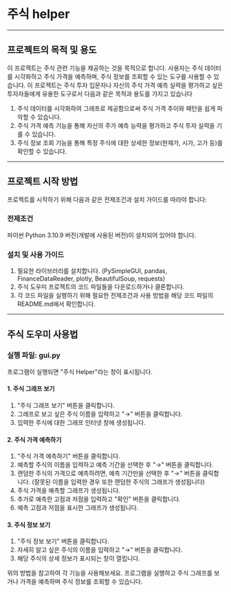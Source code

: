 # 주식 helper
----
## 프로젝트의 목적 및 용도

이 프로젝트는 주식 관련 기능을 제공하는 것을 목적으로 합니다. 사용자는 주식 데이터를 시각화하고 주식 가격을 예측하며, 주식 정보를 조회할 수 있는 도구를 사용할 수 있습니다. 이 프로젝트는 주식 투자 입문자나 자신의 주식 가격 예측 실력을 평가하고 싶은 투자자들에게 유용한 도구로서 다음과 같은 목적과 용도를 가지고 있습니다
1. 주식 데이터를 시각화하여 그래프로 제공함으로써 주식 가격 추이와 패턴을 쉽게 파악할 수 있습니다.
2. 주식 가격 예측 기능을 통해 자신의 주가 예측 능력을 평가하고 주식 투자 실력을 기를 수 있습니다.
3. 주식 정보 조회 기능을 통해 특정 주식에 대한 상세한 정보(현재가, 시가, 고가 등)를 확인할 수 있습니다.
----
## 프로젝트 시작 방법

프로젝트를 시작하기 위해 다음과 같은 전제조건과 설치 가이드를 따라야 합니다:

### 전제조건
파이썬 Python 3.10.9 버전(개발에 사용된 버전)이 설치되어 있어야 합니다.

### 설치 및 사용 가이드
1. 필요한 라이브러리를 설치합니다. (PySimpleGUI, pandas, FinanceDataReader, plotly, BeautifulSoup, requests)
2. 주식 도우미 프로젝트의 코드 파일들을 다운로드하거나 클론합니다.
3. 각 코드 파일을 실행하기 위해 필요한 전제조건과 사용 방법을 해당 코드 파일의 README.md에서 확인합니다.
----
## 주식 도우미 사용법
### 실행 파일: gui.py
프로그램이 실행되면 "주식 Helper"라는 창이 표시됩니다.

#### 1. 주식 그래프 보기
1. "주식 그래프 보기" 버튼을 클릭합니다.
2. 그래프로 보고 싶은 주식 이름을 입력하고 "→" 버튼을 클릭합니다.
3. 입력한 주식에 대한 그래프 인터넷 창에 생성됩니다.

#### 2. 주식 가격 예측하기
1. "주식 가격 예측하기" 버튼을 클릭합니다.
2. 예측할 주식의 이름을 입력하고 예측 기간을 선택한 후 "→" 버튼을 클릭합니다.
3. 랜덤한 주식의 가격으로 예측하려면, 예측 기간만을 선택한 후 "→" 버튼을 클릭합니다.
   (잘못된 이름을 입력한 경우 또한 랜덤한 주식의 그래프가 생성됩니다)
4. 주식 가격을 예측할 그래프가 생성됩니다.
5. 추가로 예측한 고점과 저점을 입력하고 "확인" 버튼을 클릭합니다.
6. 예측 고점과 저점을 표시한 그래프가 생성됩니다.

#### 3. 주식 정보 보기
1. "주식 정보 보기" 버튼을 클릭합니다.
2. 자세히 알고 싶은 주식의 이름을 입력하고 "→" 버튼을 클릭합니다.
3. 해당 주식의 상세 정보가 표시되는 창이 열립니다.

위의 방법을 참고하여 각 기능을 사용해보세요. 프로그램을 실행하고 주식 그래프를 보거나 가격을 예측하며 주식 정보를 조회할 수 있습니다.
